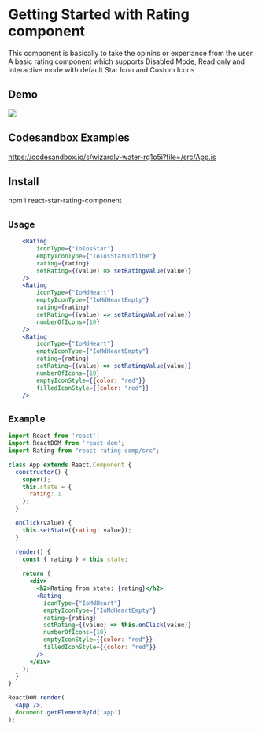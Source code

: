 # Getting Started with Rating component
 This component is basically to take the opinins or experiance from the user.
A basic rating component which supports Disabled Mode, Read only  and Interactive mode with default Star Icon and Custom Icons

##  Demo

![](https://cdn.pixabay.com/animation/2022/12/03/11/57/11-57-35-512_512.gif)

## Codesandbox Examples
https://codesandbox.io/s/wizardly-water-rg1o5i?file=/src/App.js

##  Install
  npm i react-star-rating-component
## `Usage`

```jsx
    <Rating
        iconType={"IoIosStar"}
        emptyIconType={"IoIosStarOutline"}
        rating={rating}
        setRating={(value) => setRatingValue(value)}
    />
    <Rating
        iconType={"IoMdHeart"}
        emptyIconType={"IoMdHeartEmpty"}
        rating={rating}
        setRating={(value) => setRatingValue(value)}
        numberOfIcons={10}
    />
    <Rating
        iconType={"IoMdHeart"}
        emptyIconType={"IoMdHeartEmpty"}
        rating={rating}
        setRating={(value) => setRatingValue(value)}
        numberOfIcons={10}
        emptyIconStyle={{color: "red"}}
        filledIconStyle={{color: "red"}}
    />
```


## `Example`
```jsx
import React from 'react';
import ReactDOM from 'react-dom';
import Rating from "react-rating-comp/src";

class App extends React.Component {
  constructor() {
    super();
    this.state = {
      rating: 1
    };
  }

  onClick(value) {
    this.setState({rating: value});
  }

  render() {
    const { rating } = this.state;
    
    return (                
      <div>
        <h2>Rating from state: {rating}</h2>
        <Rating
          iconType={"IoMdHeart"}
          emptyIconType={"IoMdHeartEmpty"}
          rating={rating}
          setRating={(value) => this.onClick(value)}
          numberOfIcons={10}
          emptyIconStyle={{color: "red"}}
          filledIconStyle={{color: "red"}}
        />
      </div>
    );
  }
}

ReactDOM.render(
  <App />, 
  document.getElementById('app')
);
```